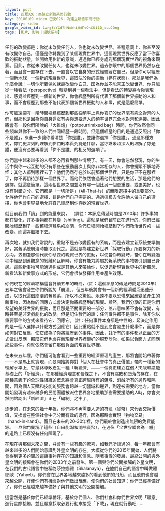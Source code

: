 ```yaml
---
layout: post
title: 巴夏026：為建立新體系而行動
key: 20180109_video_巴夏026：為建立新體系而行動
category: video
google_video_id: 1wrgfuYGd7HNcWxiHdFtOnCU11B_sLwJBng
tags: [影片, 影片｜編號系列]
---
```



任何的改變都是：你從未改變任何人，你也從未改變世界。某種意義上，你甚至沒有改變你自己，僅僅是你轉變到了某個現實世界中，這個現實世界反應了當下你喜歡的振動狀態，並開始用你新的意識，通過你已經身處的那個現實世界的視角來觀察。因此，你從未改變任何人，也從未改變世界。過去你眼中的那個世界仍然存在著，而且會一直存在下去，一直會以它自身的形式經驗著它自己。但是你可以經歷一個新地球，一個新的現實世界，這取決於你的振動（存在狀態）。那就是我們為什麼會說：一切你所要做的就是改變你自己，因為你並不能真正改變世界。你只能從一種看法（perspective）轉變到另一個看法中，但是看法的轉變將令你表現出、感覺並經歷到一個新的世界，你會經歷到所有代表了那個新世界振動的人和事，而不會經歷到那些不能代表那個新世界振動的人和事，就是這麼簡單。

你可能還要有一段時間繼續經歷到那些在頻率上與你喜好的世界沒有完全對齊的人們，但那也是因為你自身還沒有與你想要進入的頻率世界完全地對齊和連接。因此將會有一段你們所說的「大雜燴」（potpourrimixed bag）時間，你們依然會同一些頻率與你不一致的人們共同經歷一段時間。但這個經歷的目的是通過反照出「你不是誰」，來進一步讓你看清楚「你是誰」，並讓你選擇「你是誰」。通過那種方式，你們更深刻的理解到你們的本質究竟是什麼，當你越來越深入的理解了你是誰，便沒有必要再看到「你不是誰」的相反的選項了。

你們當中越來越多的人都不必再看到那些情境了。有一天，你會忽然發現，你的生活中與你一起互動的只有那些在振動層次上與你非常相似的人，你會撓頭不解地奇怪：其他人都到哪裡去了？他們仍然存在於以前那個世界裡，只是你已不在那裡了，你不再期待那樣一個世界了。而他們依然會過著他們想要的生活，那是他們的選擇。就這麼簡單。這兩個世界之間並沒有哪一個比另一個更重要，或更美好，也沒有對錯之分。它們都是「一切所是」（All-That-Is）的無限選擇中的重要部分。允許他們作自己的選擇，這是他們自己需要的。通過這樣去允許他人做自己的選擇，你也會更容易地允許自己經歷到你喜歡的現實世界。

就目前我們「讀」到的能量來說， （譯註：本訊息傳遞時間是2010年）許多事物都在變化，許多事物都在轉變（shifting）。這就是我們目前正在進行的，你們已經開始經歷到了一些舊經濟體系的崩潰，你們已經開始經歷到了你們政治世界的一些改變。而這將繼續下去。

再次地，就如我們常說的，重點不是去改變舊有的系統，而是去建立新系統並準備好，當舊系統崩潰時能取而代之。這就是為建立新世界「採取行動」所要努力的新方向。去創造那個代表你想要的現實世界的振動，以便當你轉變時，當你在轉變過程中經歷到舊觀念的剝離和瓦解時，你會有能力將屬於新系統的事物吸引到自己身邊。這些新事物可能通過你或是其他人來帶給你，以促進新現實世界中的新觀念、新看法和新做事方式的形成，它們會很快發揮作用並產生效應。

你們現在的經濟結構還會持續五年的時間，（註：這個訊息的傳遞時間是2010年）五年之後會發生你們所說的「崩潰」，但五年後將會有一個新的經濟體系迅速形成，以取代這個崩潰的舊體系，所以不必驚慌。永遠不要以恐懼來回應變革產生的新事物，因為你的回應方式會決定你將經歷到的現實。顯然，我們分享的正是你們希望的美好世界的振動，而且那是至關重要的一部分，並非意味著不會有改變，有時甚至是非常戲劇化的改變。但是記住我們的話：任何事件都不是事件，除非你以重要事件的方式來看待它、回應它。（註：任何事件本身都是中性的，起決定作用的是一個人選擇以什麼方式回應它）因此重點就不是到底會發生什麼事件，而是你如何對它反應，使它成為了你將經歷到的事件。因此，對所有的事件都以正面的方式做出反應，那麼它們也會在新現實世界裡很好的服務於你。如果以負面方式回應那些事件，你就依然會留在那個負面的現實世界裡。

在未來五年裡，你們極可能會看到一些重要的經濟原理的產生，那將會開始帶著你——不是馬上就實現，而是開始將你對「個人在社會中的真正價值」帶向一種新的理解水平上，它最終導致產生一種「新經濟」——一個真正建立在個人天賦和技能基礎上的「新經濟」。在那種經濟理念和信條之下，不會有腐敗和墮落的存在，在那種意義下的全球性組織的概念將會真正跨越所有的疆域、消融所有的邊界和隔閡，因為個人天賦和技能的服務會跨越一切疆域和邊界，到達被需要的地方。當你開始發現有越來越多的民間團體被派往世界各地援助那些需要援助的人時，你會突然開始認出「新經濟」正在「編制」之中了。

逐步的，在未來的幾十年裡，你們將不再需要人造的符號（貨幣）來代表交換價值，交換會在整個社會中充分而有效的進行，因為那時會實現「物物交易」（hand-in-hand）。而且在未來的20-30年裡，你們最終會創造出無限的免費能源。一旦你們實現了這些（自由能源和消除貨幣），在通往「全世界聯合為一體」的道路上已經沒有任何障礙了。

在現在與那個未來之間，將會有一些有趣的驚喜，如我們所談過的，每一年都會有越來越多的人們開始意識到外星文明的存在。大概從你們的2015年開始，人們將會得到更多的關於這類事物存在的知識和信息。隨著事情的發展，最終公開的與外星文明的接觸會在你們的2033年之前發生。第一個與你們公開接觸的外星文明，在我們的古代語言中被稱為莎拉娜雅（Shalanaya），在他們自己的語言中叫做雅耶歐（Yahyel）。你們會在世界各地越來越多的看到他們的飛船，而且他們也會越來越公開，好使你們有機會對他們做出反應，使你們的社會知道：你們已經準備好了，你們已經越來越準備好了與其他文明的公開接觸。

這當然是基於你們已經準備好，基於你們個人、你們社會和你們世界文明「願意」進行星際接觸，並且願意採取必要行動來接受「下載」，現在就行動吧……

